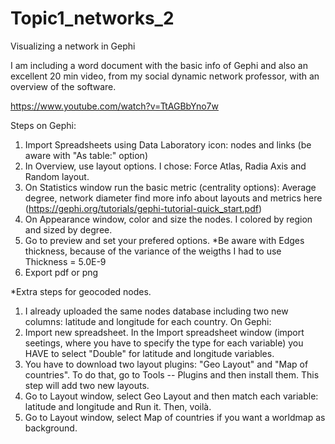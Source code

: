 # Topic1_networks_2
Visualizing a network in Gephi

I am including a word document with the basic info of Gephi and also an excellent 20 min video, from my social dynamic network professor, with an overview of the software. 

https://www.youtube.com/watch?v=TtAGBbYno7w

Steps on Gephi:
1. Import Spreadsheets using Data Laboratory icon: nodes and links (be aware with "As table:" option)
2. In Overview, use layout options. I chose: Force Atlas, Radia Axis and Random layout.
3. On Statistics window run the basic metric (centrality options): Average degree, network diameter find more info about layouts and metrics here (https://gephi.org/tutorials/gephi-tutorial-quick_start.pdf) 
4. On Appearance window, color and size the nodes. I colored by region and sized by degree.
5. Go to preview and set your prefered options. 
*Be aware with Edges thickness, because of the variance of the weigths I had to use Thickness = 5.0E-9
6. Export pdf or png 

*Extra steps for geocoded nodes.
1. I already uploaded the same nodes database including two new columns: latitude and longitude for each country.
On Gephi:
2. Import new spreadsheet. In the Import spreadsheet window (import seetings, where you have to specify the type for each variable) you HAVE to select "Double" for latitude and longitude variables.
3. You have to download two layout plugins: "Geo Layout" and "Map of countries". To do that, go to Tools -- Plugins and then install them. This step will add two new layouts.
4. Go to Layout window, select Geo Layout and then match each variable: latitude and longitude and Run it. Then, voilà.
5. Go to Layout window, select Map of countries if you want a worldmap as background.

